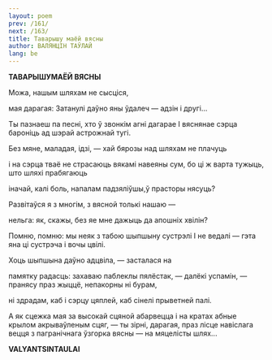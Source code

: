 ```yaml
---
layout: poem
prev: /161/
next: /163/
title: Таварышу маёй вясны
author: ВАЛЯНЦІН ТАЎЛАЙ
lang: be
---
```



 
**ТАВАРЫШУМАЁЙ ВЯСНЫ**

Можа, нашым шляхам не сысціся,

мая дарагая: Затанулі даўно яны ўдалеч — адзін і другі...

Ты пазнаеш па песні, хто ў звонкім агні дагарае I вяснянае сэрца бароніць ад шэрай астрожнай тугі.

Без мяне, маладая, ідзі, — хай бярозы над шляхам не плачуць

і на сэрца тваё не страсаюць вякамі навеяны сум, бо ці ж варта тужыць, што шляхі прабягаюць

іначай, калі боль, напалам падзяліўшы,ў прасторы нясуць?

Развітаўся я з многім, з вясной толькі нашаю  —

нельга: як, скажы, без яе мне дажыць да апошніх хвілін?

Помню, помню: мы неяк з табою шыпшыну сустрэлі I не ведалі — гэта яна ці сустрэча і вочы цвілі.

Хоць шыпшына даўно адцвіла, — засталася на

памятку радасць: захаваю паблеклы пялёстак, — далёкі успамін, — пранясу праз жыццё, непакорны ні бурам,

ні здрадам, каб і сэрцу цяплей, каб сінелі прыветней палі.

А як сцежка мая за высокай сцяной абарвецца і на кратах абные крылом акрываўленым сцяг, — ты зірні, дарагая, праз лісце навіслага вецця з пагранічнага ўзгорка вясны — на мяцелісты шлях...

**VALYANTSINTAULAI**
